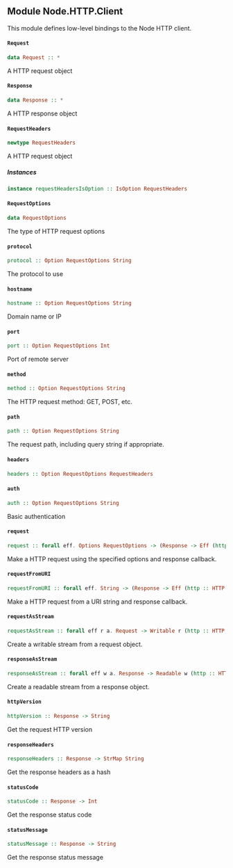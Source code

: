 ## Module Node.HTTP.Client

This module defines low-level bindings to the Node HTTP client.

#### `Request`

``` purescript
data Request :: *
```

A HTTP request object

#### `Response`

``` purescript
data Response :: *
```

A HTTP response object

#### `RequestHeaders`

``` purescript
newtype RequestHeaders
```

A HTTP request object

##### Instances
``` purescript
instance requestHeadersIsOption :: IsOption RequestHeaders
```

#### `RequestOptions`

``` purescript
data RequestOptions
```

The type of HTTP request options

#### `protocol`

``` purescript
protocol :: Option RequestOptions String
```

The protocol to use

#### `hostname`

``` purescript
hostname :: Option RequestOptions String
```

Domain name or IP

#### `port`

``` purescript
port :: Option RequestOptions Int
```

Port of remote server

#### `method`

``` purescript
method :: Option RequestOptions String
```

The HTTP request method: GET, POST, etc.

#### `path`

``` purescript
path :: Option RequestOptions String
```

The request path, including query string if appropriate.

#### `headers`

``` purescript
headers :: Option RequestOptions RequestHeaders
```

#### `auth`

``` purescript
auth :: Option RequestOptions String
```

Basic authentication

#### `request`

``` purescript
request :: forall eff. Options RequestOptions -> (Response -> Eff (http :: HTTP | eff) Unit) -> Eff (http :: HTTP | eff) Request
```

Make a HTTP request using the specified options and response callback.

#### `requestFromURI`

``` purescript
requestFromURI :: forall eff. String -> (Response -> Eff (http :: HTTP | eff) Unit) -> Eff (http :: HTTP | eff) Request
```

Make a HTTP request from a URI string and response callback.

#### `requestAsStream`

``` purescript
requestAsStream :: forall eff r a. Request -> Writable r (http :: HTTP | eff) a
```

Create a writable stream from a request object.

#### `responseAsStream`

``` purescript
responseAsStream :: forall eff w a. Response -> Readable w (http :: HTTP | eff) a
```

Create a readable stream from a response object.

#### `httpVersion`

``` purescript
httpVersion :: Response -> String
```

Get the request HTTP version

#### `responseHeaders`

``` purescript
responseHeaders :: Response -> StrMap String
```

Get the response headers as a hash

#### `statusCode`

``` purescript
statusCode :: Response -> Int
```

Get the response status code

#### `statusMessage`

``` purescript
statusMessage :: Response -> String
```

Get the response status message


